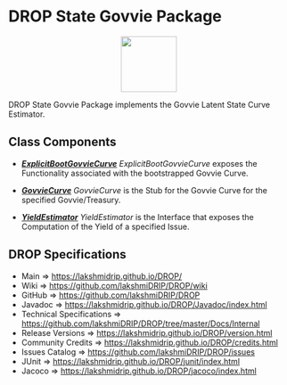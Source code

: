 # DROP State Govvie Package

<p align="center"><img src="https://github.com/lakshmiDRIP/DROP/blob/master/DRIP_Logo.gif?raw=true" width="100"></p>

DROP State Govvie Package implements the Govvie Latent State Curve Estimator.


## Class Components

 * [***ExplicitBootGovvieCurve***](https://github.com/lakshmiDRIP/DROP/tree/master/src/main/java/org/drip/state/govvie/ExplicitBootGovvieCurve.java)
 <i>ExplicitBootGovvieCurve</i> exposes the Functionality associated with the bootstrapped Govvie Curve.

 * [***GovvieCurve***](https://github.com/lakshmiDRIP/DROP/tree/master/src/main/java/org/drip/state/govvie/GovvieCurve.java)
 <i>GovvieCurve</i> is the Stub for the Govvie Curve for the specified Govvie/Treasury.

 * [***YieldEstimator***](https://github.com/lakshmiDRIP/DROP/tree/master/src/main/java/org/drip/state/govvie/YieldEstimator.java)
 <i>YieldEstimator</i> is the Interface that exposes the Computation of the Yield of a specified Issue.


## DROP Specifications

 * Main                     => https://lakshmidrip.github.io/DROP/
 * Wiki                     => https://github.com/lakshmiDRIP/DROP/wiki
 * GitHub                   => https://github.com/lakshmiDRIP/DROP
 * Javadoc                  => https://lakshmidrip.github.io/DROP/Javadoc/index.html
 * Technical Specifications => https://github.com/lakshmiDRIP/DROP/tree/master/Docs/Internal
 * Release Versions         => https://lakshmidrip.github.io/DROP/version.html
 * Community Credits        => https://lakshmidrip.github.io/DROP/credits.html
 * Issues Catalog           => https://github.com/lakshmiDRIP/DROP/issues
 * JUnit                    => https://lakshmidrip.github.io/DROP/junit/index.html
 * Jacoco                   => https://lakshmidrip.github.io/DROP/jacoco/index.html
